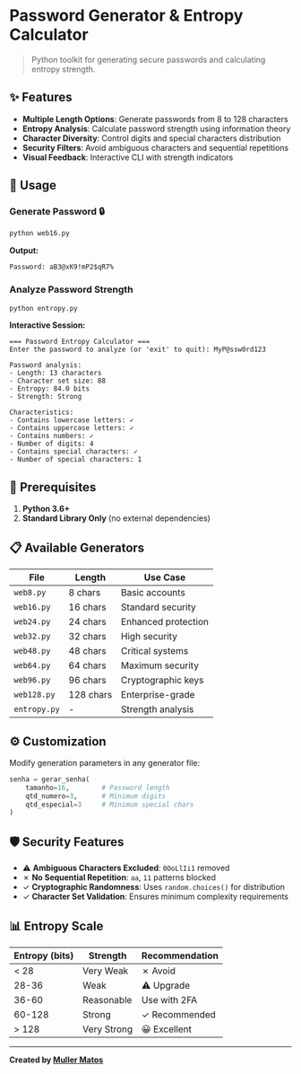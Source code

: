 # Password Generator & Entropy Calculator

> Python toolkit for generating secure passwords and calculating entropy strength.

## ✨ Features

- **Multiple Length Options**: Generate passwords from 8 to 128 characters
- **Entropy Analysis**: Calculate password strength using information theory
- **Character Diversity**: Control digits and special characters distribution
- **Security Filters**: Avoid ambiguous characters and sequential repetitions
- **Visual Feedback**: Interactive CLI with strength indicators

## 🚀 Usage

### Generate Password 🔒
```bash
python web16.py
```

**Output:**
```
Password: aB3@xK9!mP2$qR7%
```

### Analyze Password Strength
```bash
python entropy.py
```

**Interactive Session:**
```
=== Password Entropy Calculator ===
Enter the password to analyze (or 'exit' to quit): MyP@ssw0rd123

Password analysis:
- Length: 13 characters
- Character set size: 88
- Entropy: 84.0 bits
- Strength: Strong

Characteristics:
- Contains lowercase letters: ✓
- Contains uppercase letters: ✓
- Contains numbers: ✓
- Number of digits: 4
- Contains special characters: ✓
- Number of special characters: 1
```

## 🔧 Prerequisites

1. **Python 3.6+**
2. **Standard Library Only** (no external dependencies)

## 📋 Available Generators

| File | Length | Use Case |
|------|--------|----------|
| `web8.py` | 8 chars | Basic accounts |
| `web16.py` | 16 chars | Standard security |
| `web24.py` | 24 chars | Enhanced protection |
| `web32.py` | 32 chars | High security |
| `web48.py` | 48 chars | Critical systems |
| `web64.py` | 64 chars | Maximum security |
| `web96.py` | 96 chars | Cryptographic keys |
| `web128.py` | 128 chars | Enterprise-grade |
| `entropy.py` | - | Strength analysis |

## ⚙️ Customization

Modify generation parameters in any generator file:
```python
senha = gerar_senha(
    tamanho=16,        # Password length
    qtd_numero=3,      # Minimum digits
    qtd_especial=3     # Minimum special chars
)
```

## 🛡️ Security Features

- ⚠ **Ambiguous Characters Excluded**: `0OoLlIi1` removed
- ✗ **No Sequential Repetition**: `aa`, `11` patterns blocked
- ✓ **Cryptographic Randomness**: Uses `random.choices()` for distribution
- ✓ **Character Set Validation**: Ensures minimum complexity requirements

## 📊 Entropy Scale

| Entropy (bits) | Strength | Recommendation |
|----------------|----------|----------------|
| < 28 | Very Weak | ✗ Avoid |
| 28-36 | Weak | ⚠ Upgrade |
| 36-60 | Reasonable | Use with 2FA |
| 60-128 | Strong | ✓ Recommended |
| > 128 | Very Strong | 😀 Excellent |

___

**Created by [Muller Matos](https://linktr.ee/millerjmatos)**
